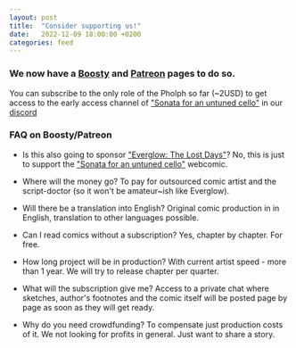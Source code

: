 ```yaml
---
layout: post
title:  "Consider supporting us!"
date:   2022-12-09 18:00:00 +0200
categories: feed
---
```


### We now have a [Boosty](https://boosty.to/7coreloops) and [Patreon](https://www.patreon.com/7CoreLoops) pages to do so.

You can subscribe to the only role of the Pholph so far (~2USD) to get access to the early access channel of ["Sonata for an untuned cello"](/sonata) in our [discord]("https://discord.com/invite/XXjEEuERMV")

### FAQ on Boosty/Patreon

- Is this also going to sponsor ["Everglow: The Lost Days"](/lost-days)? No, this is just to support the ["Sonata for an untuned cello"](/sonata) webcomic.

- Where will the money go? To pay for outsourced comic artist and the script-doctor (so it won't be amateur~ish like Everglow).

- Will there be a translation into English? Original comic production in in English, translation to other languages possible.

- Can I read comics without a subscription? Yes, chapter by chapter. For free.

- How long project will be in production? With current artist speed - more than 1 year. We will try to release chapter per quarter.

- What will the subscription give me? Access to a private chat where sketches, author's footnotes and the comic itself will be posted page by page as soon as they will get ready.

- Why do you need crowdfunding? To compensate just production costs of it. We not looking for profits in general. Just want to share a story.
